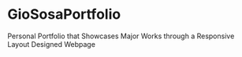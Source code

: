# GioSosaPortfolio
Personal Portfolio that Showcases Major Works through a Responsive Layout Designed Webpage
